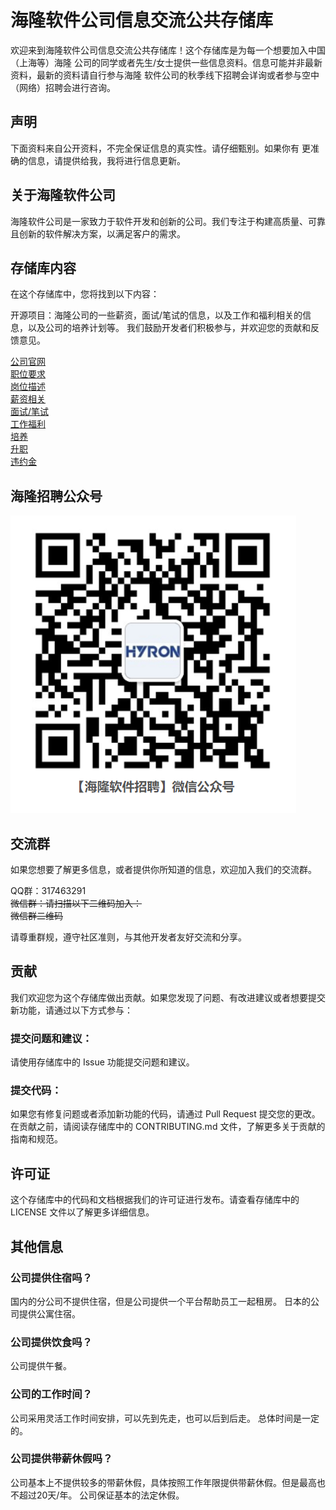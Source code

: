 # 海隆软件公司信息交流公共存储库  
欢迎来到海隆软件公司信息交流公共存储库！这个存储库是为每一个想要加入中国（上海等）海隆
公司的同学或者先生/女士提供一些信息资料。信息可能并非最新资料，最新的资料请自行参与海隆
软件公司的秋季线下招聘会详询或者参与空中（网络）招聘会进行咨询。

## 声明
下面资料来自公开资料，不完全保证信息的真实性。请仔细甄别。如果你有
更准确的信息，请提供给我，我将进行信息更新。

## 关于海隆软件公司
海隆软件公司是一家致力于软件开发和创新的公司。我们专注于构建高质量、可靠且创新的软件解决方案，以满足客户的需求。

## 存储库内容
在这个存储库中，您将找到以下内容：

开源项目：海隆公司的一些薪资，面试/笔试的信息，以及工作和福利相关的信息，以及公司的培养计划等。
我们鼓励开发者们积极参与，并欢迎您的贡献和反馈意见。

[公司官网](http://www.hyron.com/xyzp)  
[职位要求](/海隆软件-求职交流/Requirements.md)  
[岗位描述](/海隆软件-求职交流/WorkDescription.md)  
[薪资相关](/海隆软件-求职交流/Salary.md)  
[面试/笔试](/海隆软件-求职交流/Tests.md)  
[工作福利](/海隆软件-求职交流/Bounces.md)  
[培养](/海隆软件-求职交流/Grow.md)  
[升职](/海隆软件-求职交流/Promotion.md)  
[违约金](/海隆软件-求职交流/Liquidated-damages.md)

## 海隆招聘公众号
![公众号](/海隆软件-求职交流/海隆招聘公众号.png)

## 交流群
如果您想要了解更多信息，或者提供你所知道的信息，欢迎加入我们的交流群。

QQ群：317463291  
~~微信群：请扫描以下二维码加入：~~  
~~微信群二维码~~

请尊重群规，遵守社区准则，与其他开发者友好交流和分享。

## 贡献
我们欢迎您为这个存储库做出贡献。如果您发现了问题、有改进建议或者想要提交新功能，请通过以下方式参与：

### 提交问题和建议：
请使用存储库中的 Issue 功能提交问题和建议。
### 提交代码：
如果您有修复问题或者添加新功能的代码，请通过 Pull Request 提交您的更改。
在贡献之前，请阅读存储库中的 CONTRIBUTING.md 文件，了解更多关于贡献的指南和规范。

## 许可证
这个存储库中的代码和文档根据我们的许可证进行发布。请查看存储库中的 LICENSE 文件以了解更多详细信息。  
## 其他信息
### 公司提供住宿吗？
国内的分公司不提供住宿，但是公司提供一个平台帮助员工一起租房。
日本的公司提供公寓住宿。  
### 公司提供饮食吗？
公司提供午餐。  
### 公司的工作时间？
公司采用灵活工作时间安排，可以先到先走，也可以后到后走。
总体时间是一定的。
### 公司提供带薪休假吗？
公司基本上不提供较多的带薪休假，具体按照工作年限提供带薪休假。但是最高也不超过20天/年。
公司保证基本的法定休假。


